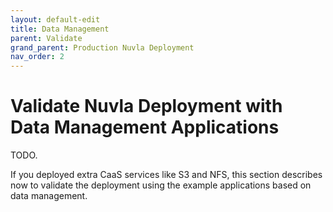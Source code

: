 ```yaml
---
layout: default-edit
title: Data Management
parent: Validate
grand_parent: Production Nuvla Deployment
nav_order: 2
---
```


# Validate Nuvla Deployment with Data Management Applications

TODO.

If you deployed extra CaaS services like S3 and NFS, this section describes now to validate the deployment using the example applications based on data management.